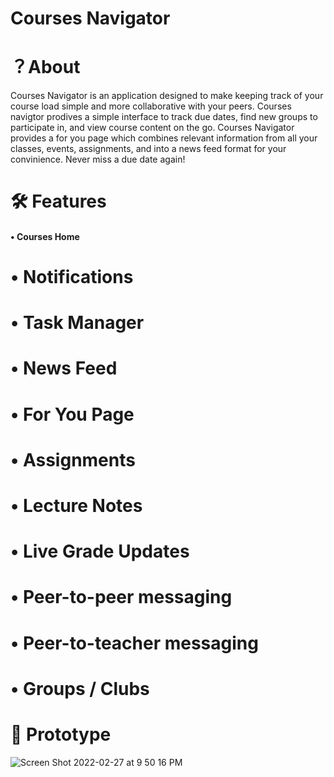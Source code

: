 # Courses Navigator


# ？About
Courses Navigator is an application designed to make keeping track of your course load simple and more collaborative with your peers. Courses navigtor prodives a simple interface to track due dates, find new groups to participate in, and view course content on the go. Courses Navigator provides a for you page which combines relevant information from all your classes, events, assignments, and into a news feed format for your convinience. Never miss a due date again!


# 🛠 Features
#### • Courses Home
# • Notifications
# • Task Manager
# • News Feed
# • For You Page
# • Assignments
# • Lecture Notes
# • Live Grade Updates
# • Peer-to-peer messaging
# • Peer-to-teacher messaging
# • Groups / Clubs

# 👀 Prototype

![Screen Shot 2022-02-27 at 9 50 16 PM](https://user-images.githubusercontent.com/60019847/155916154-f6bd2fa7-589d-485f-8cc9-c95ba24df8ae.png)







